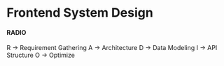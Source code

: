 # Frontend System Design
#### RADIO
R -> Requirement Gathering
A -> Architecture
D -> Data Modeling
I -> API Structure
O -> Optimize
